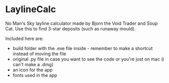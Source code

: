 # LaylineCalc
No Man's Sky layline calculator made by Bjorn the Void Trader and Soup Cat. Use this to find 3-star deposits (such as runaway mould).


Included here are:

- build folder with the .exe file inside - remember to make a shortcut instead of moving the file
- original .py file in case you want to see the code or you're just on mac (i can't make a .dmg)
- an icon for the app
- fonts used in the app
